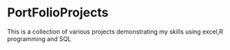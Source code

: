 # PortFolioProjects
This is a collection of various projects demonstrating my skills using excel,R programming and SQL
